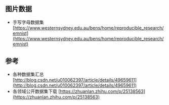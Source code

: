 ## 图片数据  
* 手写字母数据集 [https://www.westernsydney.edu.au/bens/home/reproducible_research/emnist](https://www.westernsydney.edu.au/bens/home/reproducible_research/emnist)

## 参考  
* 各种数据集汇总 [http://blog.csdn.net/u010062397/article/details/49659611](http://blog.csdn.net/u010062397/article/details/49659611)  
* 各领域公开数据集下载 [https://zhuanlan.zhihu.com/p/25138563](https://zhuanlan.zhihu.com/p/25138563)  